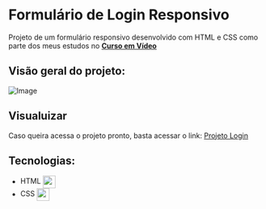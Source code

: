 
# Formulário de Login Responsivo

Projeto de um formulário responsivo desenvolvido com HTML e CSS como parte dos meus estudos no [**Curso em Vídeo**](https://www.youtube.com/cursoemvideo)

## Visão geral do projeto:
![Image](https://github.com/user-attachments/assets/01e623ad-6250-4c62-a6e1-a2502a5c5761)

## Visualuizar
Caso queira acessa o projeto pronto, basta acessar o link: [Projeto Login](https://llucas-cardoso.github.io/projeto-login/)
## Tecnologias:

- HTML <img align="center" height="25" src="https://cdn-icons-png.flaticon.com/512/732/732212.png">
- CSS <img align="center" height="25" src="https://cdn4.iconfinder.com/data/icons/iconsimple-programming/512/css-512.png">
